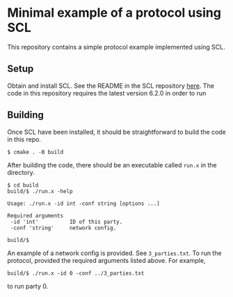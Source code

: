 # Minimal example of a protocol using SCL

This repository contains a simple protocol example implemented using SCL.

## Setup

Obtain and install SCL. See the README in the SCL repository
[here](https://github.com/anderspkd/secure-computation-library). The code in
this repository requires the latest version 6.2.0 in order to run

## Building

Once SCL have been installed, it should be straightforward to build the code in
this repo.

```
$ cmake . -B build
```

After building the code, there should be an executable called `run.x` in the
directory.

```
$ cd build
build/$ ./run.x -help

Usage: ./run.x -id int -conf string [options ...]

Required arguments
 -id 'int'          ID of this party. 
 -conf 'string'     network config. 

build/$
```

An example of a network config is provided. See `3_parties.txt`. To run the
protocol, provided the required arguments listed above. For example,

```
build/$ ./run.x -id 0 -conf ../3_parties.txt
```

to run party 0.
